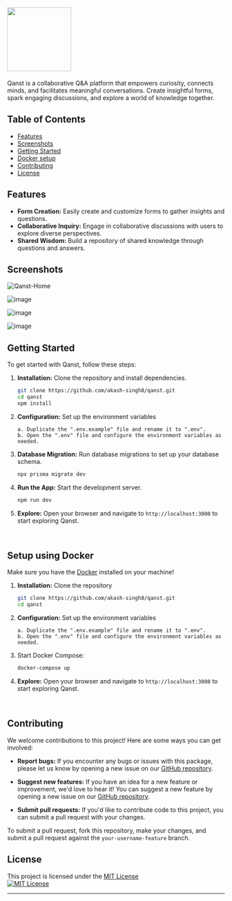# <img src="https://github.com/akash-singh8/qanst/assets/85285176/51aea9aa-8c89-430d-8b2e-3760e9252442" width="148px" >

Qanst is a collaborative Q&A platform that empowers curiosity, connects minds, and facilitates meaningful conversations. Create insightful forms, spark engaging discussions, and explore a world of knowledge together.

## Table of Contents

- [Features](#features)
- [Screenshots](#screenshots)
- [Getting Started](#getting-started)
- [Docker setup](#setup-using-docker)
- [Contributing](#contributing)
- [License](#license)

## Features

- **Form Creation:** Easily create and customize forms to gather insights and questions.
- **Collaborative Inquiry:** Engage in collaborative discussions with users to explore diverse perspectives.
- **Shared Wisdom:** Build a repository of shared knowledge through questions and answers.

## Screenshots
![Qanst-Home](https://github.com/akash-singh8/qanst/assets/85285176/1ff838a4-7334-4d7e-b10b-a58e7b91a739)

![image](https://github.com/akash-singh8/qanst/assets/85285176/f1e0b662-f37c-40bd-b290-c218c33caf6b)

![image](https://github.com/akash-singh8/qanst/assets/85285176/e858c06e-7bd8-491a-8a53-acba03b25226)

![image](https://github.com/akash-singh8/qanst/assets/85285176/2ea9418f-f98a-4991-ae88-edb9eb8ec2bd)


## Getting Started

To get started with Qanst, follow these steps:

1. **Installation:** Clone the repository and install dependencies.

   ```bash
   git clone https://github.com/akash-singh8/qanst.git
   cd qanst
   npm install
   ```

2. **Configuration:** Set up the environment variables

   ```plaintext
   a. Duplicate the ".env.example" file and rename it to ".env".
   b. Open the ".env" file and configure the environment variables as needed.
   ```

3. **Database Migration:** Run database migrations to set up your database schema.

   ```bash
   npx prisma migrate dev
   ```

4. **Run the App:** Start the development server.

   ```bash
   npm run dev
   ```

5. **Explore:** Open your browser and navigate to `http://localhost:3000` to start exploring Qanst.

<br>

## Setup using Docker

Make sure you have the [Docker](https://www.docker.com/get-started) installed on your machine!

1. **Installation:** Clone the repository

   ```bash
   git clone https://github.com/akash-singh8/qanst.git
   cd qanst
   ```

2. **Configuration:** Set up the environment variables

   ```plaintext
   a. Duplicate the ".env.example" file and rename it to ".env".
   b. Open the ".env" file and configure the environment variables as needed.
   ```

3. Start Docker Compose:

    ```bash
    docker-compose up
    ```
    
4. **Explore:** Open your browser and navigate to `http://localhost:3000` to start exploring Qanst.

<br>

## Contributing

We welcome contributions to this project! Here are some ways you can get involved:

- **Report bugs:** If you encounter any bugs or issues with this package, please let us know by opening a new issue on our [GitHub repository](https://github.com/akash-singh8/qanst/issues).

- **Suggest new features:** If you have an idea for a new feature or improvement, we'd love to hear it! You can suggest a new feature by opening a new issue on our [GitHub repository](https://github.com/akash-singh8/qanst/issues).

- **Submit pull requests:** If you'd like to contribute code to this project, you can submit a pull request with your changes.

To submit a pull request, fork this repository, make your changes, and submit a pull request against the `your-username-feature` branch.

## License

This project is licensed under the [MIT License](LICENSE)
<br>
[![MIT License](https://img.shields.io/badge/License-MIT-green.svg)](https://choosealicense.com/licenses/mit/)

---
